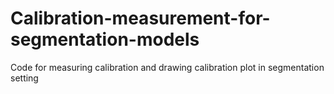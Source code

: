 # Calibration-measurement-for-segmentation-models
Code for measuring calibration and drawing calibration plot in segmentation setting
